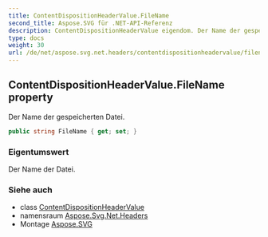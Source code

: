 ```yaml
---
title: ContentDispositionHeaderValue.FileName
second_title: Aspose.SVG für .NET-API-Referenz
description: ContentDispositionHeaderValue eigendom. Der Name der gespeicherten Datei.
type: docs
weight: 30
url: /de/net/aspose.svg.net.headers/contentdispositionheadervalue/filename/
---
```

## ContentDispositionHeaderValue.FileName property

Der Name der gespeicherten Datei.

```csharp
public string FileName { get; set; }
```

### Eigentumswert

Der Name der Datei.

### Siehe auch

* class [ContentDispositionHeaderValue](../)
* namensraum [Aspose.Svg.Net.Headers](../../contentdispositionheadervalue/)
* Montage [Aspose.SVG](../../../)


